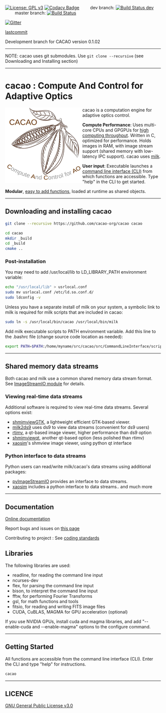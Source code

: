 [![License: GPL v3](https://img.shields.io/badge/License-GPL%20v3-blue.svg)](http://www.gnu.org/licenses/gpl-3.0)
[![Codacy Badge](https://api.codacy.com/project/badge/Grade/8fc93c97bde340078b02340e71b10580)](https://www.codacy.com/app/oguyon/CACAO?utm_source=github.com&amp;utm_medium=referral&amp;utm_content=CACAO-org/CACAO&amp;utm_campaign=Badge_Grade)
&nbsp;&nbsp;&nbsp;&nbsp;&nbsp;&nbsp;&nbsp;&nbsp;dev branch: [![Build Status dev](https://travis-ci.org/cacao-org/cacao.svg?branch=dev)](https://travis-ci.org/cacao-org/cacao)
&nbsp;&nbsp;&nbsp;&nbsp;&nbsp;&nbsp;&nbsp;&nbsp;master branch: [![Build Status](https://travis-ci.org/cacao-org/cacao.svg?branch=master)](https://travis-ci.org/cacao-org/cacao)


[![Gitter](https://badges.gitter.im/cacao-org/community.svg)](https://gitter.im/cacao-org/community?utm_source=badge&utm_medium=badge&utm_campaign=pr-badge)

[lastcommit](https://img.shields.io/github/last-commit/cacao-org/cacao.svg)


Development branch for CACAO version 0.1.02

---

NOTE: cacao uses git submodules. Use `git clone --recursive` (see Downloading and Installing section)

---


# cacao : Compute And Control for Adaptive Optics


<img align="left" src="cacao-logo-250pix.png">

cacao is a computation engine for adaptive optics control.

**Compute Performance**: Uses multi-core CPUs and GPGPUs for [high computing throughput](https://github.com/cacao-org/cacao/wiki/Compute-Performance-Benchmarks). Written in C, optimized for performance. Holds images in RAM, with image stream support (shared memory with low-latency IPC support). cacao uses [milk](https://github.com/milk-org/milk). 


**User input**: Executable launches a [command line interface (CLI)](https://cacao-org.github.io/cacao/page_userinput.html) from which functions are accessible. Type "help" in the CLI to get started.


**Modular**, [easy to add functions](https://cacao-org.github.io/cacao/page_LoadingModules.html), loaded at runtime as shared objects.



---


## Downloading and installing cacao


```bash
git clone --recursive https://github.com/cacao-org/cacao cacao
```


```bash
cd cacao
mkdir _build
cd _build
cmake ..
```


### Post-installation 

You may need to add /usr/local/lib to LD_LIBRARY_PATH environment variable:
```bash
echo "/usr/local/lib" > usrlocal.conf
sudo mv usrlocal.conf /etc/ld.so.conf.d/
sudo ldconfig -v
```

Unless you have a separate install of milk on your system, a symbolic link to milk is required for milk scripts that are included in cacao:

```bash
sudo ln -s /usr/local/bin/cacao /usr/local/bin/milk
```

Add milk executable scripts to PATH environment variable. Add this line to the .bashrc file (change source code location as needed):
```bash
export PATH=$PATH:/home/myname/src/cacao/src/CommandLineInterface/scripts
```


---

## Shared memory data streams

Both cacao and milk use a common shared memory data stream format. See [ImageStreamIO module](https://github.com/milk-org/ImageStreamIO) for details.

### Viewing real-time data streams

Additional software is required to view real-time data streams. Several options exist:

  * [shmimviewGTK](https://github.com/milk-org/shmimviewGTK), a lightweight efficient GTK-based viewer.
  * [milk2ds9](https://github.com/jaredmales/milk2ds9) uses ds9 to view data streams (convenient for ds9 users)
  * [rtimv](https://github.com/jaredmales/rtimv), a qt-based image viewer, higher performance than ds9 option
  * [shmimviewqt](https://github.com/milk-org/shmimviewqt), another qt-based option (less polished than rtimv)
  * [xaosim](https://github.com/fmartinache/xaosim)'s shmview image viewer, using python qt interface
  
### Python interface to data streams

Python users can read/write milk/cacao's data streams using additional packages:

  * [pyImageStreamIO](https://github.com/milk-org/pyImageStreamIO) provides an interface to data streams.
  * [xaosim](https://github.com/fmartinache/xaosim) includes a python interface to data streams.. and much more



---


## Documentation

[Online documentation]( http://CACAO-org.github.io/cacao/index.html ) 

Report bugs and issues on [this page]( https://github.com/cacao-org/cacao/issues )

Contributing to project : See [coding standards]( http://CACAO-org.github.io/cacao/page_coding_standards.html ) 




## Libraries

The following libraries are used:

- readline, for reading the command line input
- ncurses-dev
- flex, for parsing the command line input
- bison, to interpret the command line input
- fftw, for performing Fourier Transforms
- gsl, for math functions and tools
- fitsio, for reading and writing FITS image files
- CUDA, CuBLAS, MAGMA for GPU acceleration (optional)

If you use NVIDIA GPUs, install cuda and magma libraries, and add "--enable-cuda and --enable-magma" options to the configure command.


---


## Getting Started

All functions are accessible from the command line interface (CLI). Enter the CLI and type "help" for instructions.

```bash
cacao
```
---


## LICENCE

[GNU General Public License v3.0]( https://github.com/cacao-org/cacao/blob/master/LICENCE.txt )
